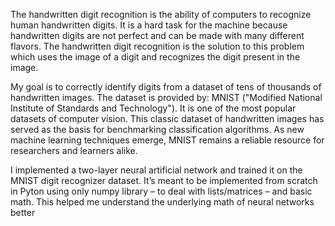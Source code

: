 The handwritten digit recognition is the ability of computers to recognize human handwritten digits. It is a hard task for the machine because handwritten digits are not perfect and can be made with many different flavors. The handwritten digit recognition is the solution to this problem which uses the image of a digit and recognizes the digit present in the image.

My goal is to correctly identify digits from a dataset of tens of thousands of handwritten images.
The dataset is provided by: MNIST ("Modified National Institute of Standards and Technology"). It is one of the most popular datasets of computer vision.
This classic dataset of handwritten images has served as the basis for benchmarking classification algorithms.
As new machine learning techniques emerge, MNIST remains a reliable resource for researchers and learners alike.

I implemented a two-layer neural artificial network and trained it on the MNIST digit recognizer dataset. It’s meant to be implemented from scratch in Pyton using only numpy library – to deal with lists/matrices – and basic math. This helped me understand the underlying math of neural networks better
